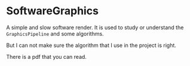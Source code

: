# SoftwareGraphics

A simple and slow software render.
It is used to study or understand the `GraphicsPipeline` and some algorithms.

But I can not make sure the algorithm that I use in the project is right.

There is a pdf that you can read.